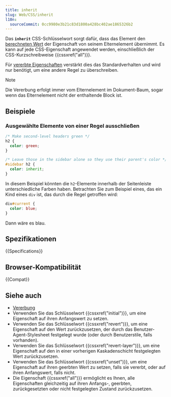 ```yaml
---
title: inherit
slug: Web/CSS/inherit
l10n:
  sourceCommit: 0cc9980e3b21c83d1800a428bc402ae1865326b2
---
```


Das **`inherit`** CSS-Schlüsselwort sorgt dafür, dass das Element den [berechneten Wert](/de/docs/Web/CSS/CSS_cascade/Value_processing#computed_value) der Eigenschaft von seinem Elternelement übernimmt. Es kann auf jede CSS-Eigenschaft angewendet werden, einschließlich der CSS-Kurzschreibweise {{cssxref("all")}}.

Für [vererbte Eigenschaften](/de/docs/Web/CSS/CSS_cascade/Inheritance#inherited_properties) verstärkt dies das Standardverhalten und wird nur benötigt, um eine andere Regel zu überschreiben.

> [!NOTE]
> Die Vererbung erfolgt immer vom Elternelement im Dokument-Baum, sogar wenn das Elternelement nicht der enthaltende Block ist.

## Beispiele

### Ausgewählte Elemente von einer Regel ausschließen

```css
/* Make second-level headers green */
h2 {
  color: green;
}

/* Leave those in the sidebar alone so they use their parent's color */
#sidebar h2 {
  color: inherit;
}
```

In diesem Beispiel könnten die `h2`-Elemente innerhalb der Seitenleiste unterschiedliche Farben haben. Betrachten Sie zum Beispiel eines, das ein Kind eines `div` ist, das durch die Regel getroffen wird:

```css
div#current {
  color: blue;
}
```

Dann wäre es blau.

## Spezifikationen

{{Specifications}}

## Browser-Kompatibilität

{{Compat}}

## Siehe auch

- [Vererbung](/de/docs/Web/CSS/CSS_cascade/Inheritance)
- Verwenden Sie das Schlüsselwort {{cssxref("initial")}}, um eine Eigenschaft auf ihren Anfangswert zu setzen.
- Verwenden Sie das Schlüsselwort {{cssxref("revert")}}, um eine Eigenschaft auf den Wert zurückzusetzen, der durch das Benutzer-Agent-Stylesheet festgelegt wurde (oder durch Benutzerstile, falls vorhanden).
- Verwenden Sie das Schlüsselwort {{cssxref("revert-layer")}}, um eine Eigenschaft auf den in einer vorherigen Kaskadenschicht festgelegten Wert zurückzusetzen.
- Verwenden Sie das Schlüsselwort {{cssxref("unset")}}, um eine Eigenschaft auf ihren geerbten Wert zu setzen, falls sie vererbt, oder auf ihren Anfangswert, falls nicht.
- Die Eigenschaft {{cssxref("all")}} ermöglicht es Ihnen, alle Eigenschaften gleichzeitig auf ihren Anfangs-, geerbten, zurückgesetzten oder nicht festgelegten Zustand zurückzusetzen.
